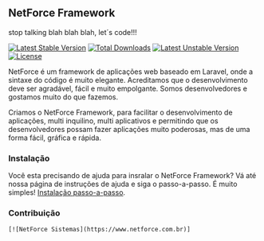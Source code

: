 ## NetForce Framework
stop talking blah blah blah, let´s code!!!

[![Latest Stable Version](https://poser.pugx.org/netforcews/sistema/v/stable.svg)](https://packagist.org/packages/netforcews/sistema) [![Total Downloads](https://poser.pugx.org/netforcews/sistema/downloads.svg)](https://packagist.org/packages/netforcews/sistema) [![Latest Unstable Version](https://poser.pugx.org/netforcews/sistema/v/unstable.svg)](https://packagist.org/packages/netforcews/sistema) [![License](https://poser.pugx.org/netforcews/sistema/license.svg)](https://packagist.org/packages/netforcews/sistema)

NetForce é um framework de aplicações web baseado em Laravel, onde a sintaxe do código é muito elegante.
Acreditamos que o desenvolvimento deve ser agradável, fácil e muito empolgante. Somos desenvolvedores e gostamos muito
do que fazemos.

Criamos o NetForce Framework, para facilitar o desenvolvimento de aplicações, multi inquilino, multi aplicativos e  permitindo que
os desenvolvedores possam fazer aplicações muito poderosas, mas de uma forma fácil, gráfica e rápida.

### Instalação
Você esta precisando de ajuda para insralar o NetForce Framework?
Vá até nossa página de instruções de ajuda e siga o passo-a-passo. É muito simples!
[Instalação passo-a-passo](https://github.com/netforcews/sistema/wiki/Instala%C3%A7%C3%A3o).

### Contribuição
    [![NetForce Sistemas](https://www.netforce.com.br)]